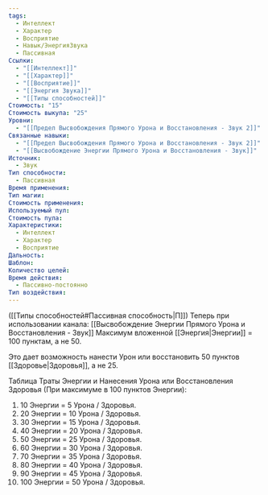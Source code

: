 ```yaml
---
tags:
  - Интеллект
  - Характер
  - Восприятие
  - Навык/ЭнергияЗвука
  - Пассивная
Ссылки:
  - "[[Интеллект]]"
  - "[[Характер]]"
  - "[[Восприятие]]"
  - "[[Энергия Звука]]"
  - "[[Типы способностей]]"
Стоимость: "15"
Стоимость выкупа: "25"
Уровни:
  - "[[Предел Высвобождения Прямого Урона и Восстановления - Звук 2]]"
Связанные навыки:
  - "[[Предел Высвобождения Прямого Урона и Восстановления - Звук 2]]"
  - "[[Высвобождение Энергии Прямого Урона и Восстановления - Звук]]"
Источник:
  - Звук
Тип способности:
  - Пассивная
Время применения: 
Тип магии: 
Стоимость применения: 
Используемый пул: 
Стоимость пула: 
Характеристики:
  - Интеллект
  - Характер
  - Восприятие
Дальность: 
Шаблон: 
Количество целей: 
Время действия:
  - Пассивно-постоянно
Тип воздействия:
---
```

([[Типы способностей#Пассивная способность|П]]) Теперь при использовании канала: [[Высвобождение Энергии Прямого Урона и Восстановления - Звук]] Максимум вложенной [[Энергия|Энергии]] = 100 пунктам, а не 50.

Это дает возможность нанести Урон или восстановить 50 пунктов [[Здоровье|Здоровья]], а не 25.

Таблица Траты Энергии и Нанесения Урона или Восстановления Здоровья
(При максимуме в 100 пунктов Энергии):

1. 10 Энергии = 5 Урона / Здоровья.
2. 20 Энергии = 10 Урона / Здоровья.
3. 30 Энергии = 15 Урона / Здоровья. 
4. 40 Энергии = 20 Урона / Здоровья.
5. 50 Энергии = 25 Урона / Здоровья.
6. 60 Энергии = 30 Урона / Здоровья.
7. 70 Энергии = 35 Урона / Здоровья.
8. 80 Энергии = 40 Урона / Здоровья.
9. 90 Энергии = 45 Урона / Здоровья.
10. 100 Энергии = 50 Урона / Здоровья.